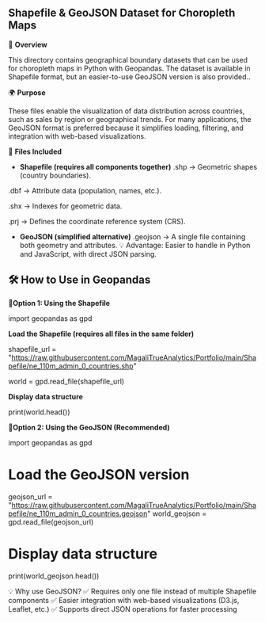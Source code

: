 <h2>Shapefile & GeoJSON Dataset for Choropleth Maps</h2>

📌 **Overview**

This directory contains geographical boundary datasets that can be used for choropleth maps in Python with Geopandas. The dataset is available in Shapefile format, but an easier-to-use GeoJSON version is also provided..

🌍 **Purpose**

These files enable the visualization of data distribution across countries, such as sales by region or geographical trends. For many applications, the GeoJSON format is preferred because it simplifies loading, filtering, and integration with web-based visualizations.

📂 **Files Included**

- **Shapefile (requires all components together)**
.shp → Geometric shapes (country boundaries).

.dbf → Attribute data (population, names, etc.).

.shx → Indexes for geometric data.

.prj → Defines the coordinate reference system (CRS).

- **GeoJSON (simplified alternative)**
.geojson → A single file containing both geometry and attributes. 💡 Advantage: Easier to handle in Python and JavaScript, with direct JSON parsing.

## 🛠️ How to Use in Geopandas
📍**Option 1: Using the Shapefile**

import geopandas as gpd

**Load the Shapefile (requires all files in the same folder)**

shapefile_url = "https://raw.githubusercontent.com/MagaliTrueAnalytics/Portfolio/main/Shapefile/ne_110m_admin_0_countries.shp"

world = gpd.read_file(shapefile_url)

**Display data structure**

print(world.head())

📍**Option 2: Using the GeoJSON (Recommended)**

import geopandas as gpd

# Load the GeoJSON version
geojson_url = "https://raw.githubusercontent.com/MagaliTrueAnalytics/Portfolio/main/Shapefile/ne_110m_admin_0_countries.geojson"
world_geojson = gpd.read_file(geojson_url)

# Display data structure
print(world_geojson.head())

💡 Why use GeoJSON? ✅ Requires only one file instead of multiple Shapefile components ✅ Easier integration with web-based visualizations (D3.js, Leaflet, etc.) ✅ Supports direct JSON operations for faster processing


